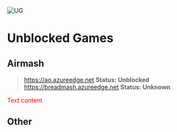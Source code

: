 ![UG](https://github.com/BeanChair/UnblockedGameSites/assets/169915564/fb403ebe-7a97-4f50-b27f-14f11ecf8114)
# Unblocked Games

## Airmash
> https://ao.azureedge.net **Status: Unblocked**
> https://breadmash.azureedge.net **Status: Unknown**

<span style="color:red">
Text content
</span>

## Other

